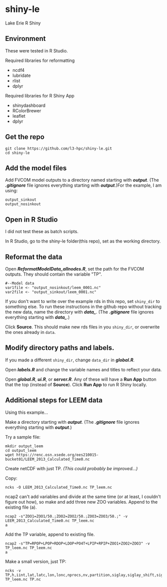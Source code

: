 # shiny-le
Lake Erie R Shiny

## Environment
These were tested in R Studio.

Required libraries for reformatting
- ncdf4
- lubridate
- rlist
- dplyr

Required libraries for R Shiny App
- shinydashboard
- RColorBrewer
- leaflet
- dplyr

## Get the repo
```
git clone https://github.com/l3-hpc/shiny-le.git
cd shiny-le
```

## Add the model files
Add FVCOM model outputs to a directory named starting with ***output***. (The ***.gitignore*** file ignores everything starting with ***output***.)For the example, I am using:
```
output_sinkout
output_nosinkout
```

## Open in R Studio
I did not test these as batch scripts.

In R Studio, go to the shiny-le folder(this repo), set as the working directory.  

## Reformat the data
Open ***ReformatModelData_allnodes.R***, set the path for the FVCOM outputs.  They should contain the variable "TP". 
```
#--Model data
var1file <- "output_nosinkout/leem_0001.nc"
var2file <- "output_sinkout/leem_0001.nc"
```

If you don't want to write over the example rds in this repo, set `shiny_dir` to something else.  To run these instructions in the github repo without tracking the new data, name the directory with ***data_***.  (The ***.gitignore*** file ignores everything starting with ***data_***.)

Click **Source**.  This should make new rds files in you `shiny_dir`, or overwrite the ones already in `data`.

## Modify directory paths and labels.
If you made a different `shiny_dir`, change `data_dir` in ***global.R***.

Open ***labels.R*** and change the variable names and titles to reflect your data.

Open ***global.R***, ***ui.R***, or ***server.R***.  Any of these will have a **Run App** button that the top (instead of **Source**).  Click **Run App** to run R Shiny locally.

## Additional steps for LEEM data
Using this example...

Make a directory starting with ***output***.  (The ***.gitignore*** file ignores everything starting with ***output***.)  

Try a sample file:
```
mkdir output_leem
cd output_leem
wget https://renc.osn.xsede.org/ees210015-bucket01/LEEM_2013_Calculated_Time0.nc
```

Create netCDF with just TP. *(This could probably be improved...)*

Copy:
```
ncks -O LEEM_2013_Calculated_Time0.nc TP_leem.nc
```
ncap2 can't add variables and divide at the same time (or at least, I couldn't figure out how), so make and add three new ZOO variables.  Append to the existing file (a).
```
ncap2 -s"ZOO1=ZOO1/50.;ZOO2=ZOO2/50.;ZOO3=ZOO3/50.;" -v LEEM_2013_Calculated_Time0.nc TP_leem.nc
a
```
Add the TP variable, append to existing file.
```
ncap2 -s"TP=RPOP+LPOP+RDOP+LDOP+PO4T+LPIP+RPIP+ZOO1+ZOO2+ZOO3" -v TP_leem.nc TP_leem.nc
a
```
Make a small version, just TP:
```
ncks -v TP,h,iint,lat,latc,lon,lonc,nprocs,nv,partition,siglay,siglay_shift,siglev,time,x,xc,y,yc,zeta TP_leem.nc TP.nc
```
